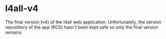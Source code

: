 # l4all-v4

The final version (v4) of the l4all web application.
Unfortunately, the version repostitory of the app (RCS) hasn't been kept safe so only the final version remains

